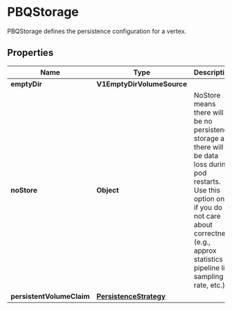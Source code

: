 

# PBQStorage

PBQStorage defines the persistence configuration for a vertex.

## Properties

Name | Type | Description | Notes
------------ | ------------- | ------------- | -------------
**emptyDir** | **V1EmptyDirVolumeSource** |  |  [optional]
**noStore** | **Object** | NoStore means there will be no persistence storage and there will be data loss during pod restarts. Use this option only if you do not care about correctness (e.g., approx statistics pipeline like sampling rate, etc.). |  [optional]
**persistentVolumeClaim** | [**PersistenceStrategy**](PersistenceStrategy.md) |  |  [optional]



